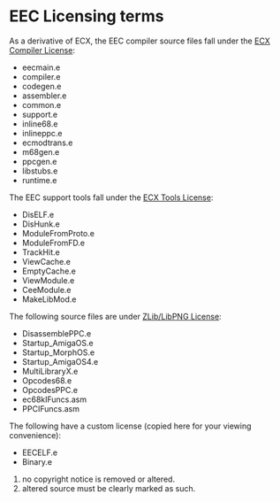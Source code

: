 
# EEC Licensing terms

As a derivative of ECX, the EEC compiler source files fall under the [ECX Compiler License](CompilerLicense.md):

- eecmain.e
- compiler.e
- codegen.e
- assembler.e
- common.e
- support.e
- inline68.e
- inlineppc.e
- ecmodtrans.e
- m68gen.e
- ppcgen.e
- libstubs.e
- runtime.e
  

The EEC support tools fall under the [ECX Tools License](ToolsLicense.md):

- DisELF.e
- DisHunk.e
- ModuleFromProto.e
- ModuleFromFD.e
- TrackHit.e
- ViewCache.e
- EmptyCache.e
- ViewModule.e
- CeeModule.e
- MakeLibMod.e

The following source files are under [ZLib/LibPNG License](https://opensource.org/licenses/Zlib):

- DisassemblePPC.e
- Startup_AmigaOS.e
- Startup_MorphOS.e
- Startup_AmigaOS4.e
- MultiLibraryX.e
- Opcodes68.e
- OpcodesPPC.e
- ec68kIFuncs.asm
- PPCIFuncs.asm

The following have a custom license (copied here for your viewing convenience):

- EECELF.e
- Binary.e

1. no copyright notice is removed or altered.
1. altered source must be clearly marked as such.
